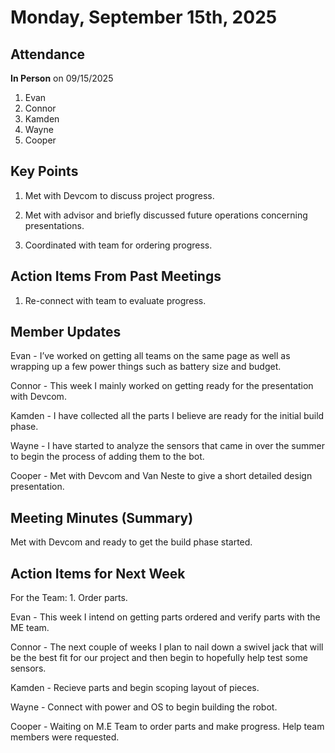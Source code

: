 # Monday, September 15th, 2025

## Attendance

**In Person** on 09/15/2025

1. Evan
2. Connor
3. Kamden
4. Wayne
5. Cooper

## Key Points

1. Met with Devcom to discuss project progress.

2. Met with advisor and briefly discussed future operations concerning presentations.

3. Coordinated with team for ordering progress.

## Action Items From Past Meetings

1. Re-connect with team to evaluate progress.

## Member Updates

Evan - I’ve worked on getting all teams on the same page as well as wrapping up a few power things such as battery size and budget.

Connor - This week I mainly worked on getting ready for the presentation with Devcom.

Kamden - I have collected all the parts I believe are ready for the initial build phase.

Wayne - I have started to analyze the sensors that came in over the summer to begin the process of adding them to the bot.

Cooper - Met with Devcom and Van Neste to give a short detailed design presentation.

## Meeting Minutes (Summary)
Met with Devcom and ready to get the build phase started.


## Action Items for Next Week

For the Team: 1. Order parts.

Evan - This week I intend on getting parts ordered and verify parts with the ME team.

Connor - The next couple of weeks I plan to nail down a swivel jack that will be the best fit for our project and then begin to hopefully help test some sensors.

Kamden - Recieve parts and begin scoping layout of pieces.

Wayne - Connect with power and OS to begin building the robot.

Cooper - Waiting on M.E Team to order parts and make progress. Help team members were requested.
